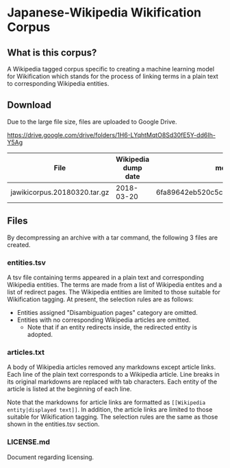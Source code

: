 # Japanese-Wikipedia Wikification Corpus

## What is this corpus?
A Wikipedia tagged corpus specific to creating a machine learning model for Wikification which stands for the process of linking terms in a plain text to corresponding Wikipedia entities.

## Download
Due to the large file size, files are uploaded to Google Drive.

https://drive.google.com/drive/folders/1H6-LYqhtMqtO8Sd30fE5Y-dd6Ih-Y5Ag

|File|Wikipedia dump date|md5|
| --- | --- | --- |
| jawikicorpus.20180320.tar.gz | 2018-03-20 | 6fa89642eb520c5c241c00f2112dbccd |

## Files
By decompressing an archive with a tar command, the following 3 files are created.

### entities.tsv
A tsv file containing terms appeared in a plain text and corresponding Wikipedia entities.
The terms are made from a list of Wikipedia entites and a list of redirect pages.
The Wikipedia entities are limited to those suitable for Wikification tagging.
At present, the selection rules are as follows:
* Entities assigned "Disambiguation pages" category are omitted.
* Entities with no corresponding Wikipedia articles are omitted.
   * Note that if an entity redirects inside, the redirected entity is adopted.

### articles.txt
A body of Wikipedia articles removed any markdowns except article links.
Each line of the plain text corresponds to a Wikipedia article.
Line breaks in its original markdowns are replaced with tab characters.
Each entity of the article is listed at the beginning of each line.

Note that the markdowns for article links are formatted as `[[Wikipedia entity|displayed text]]`.
In addition, the article links are limited to those suitable for Wikification tagging.
The selection rules are the same as those shown in the entities.tsv section.

### LICENSE.md
Document regarding licensing.
